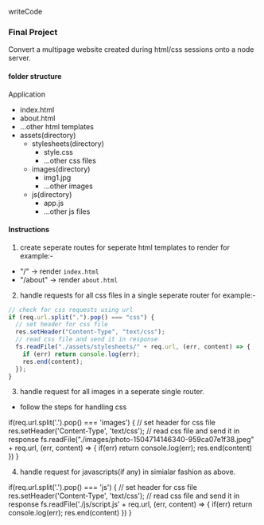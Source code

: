 writeCode

### Final Project

Convert a multipage website created during html/css sessions onto a node server.

#### folder structure

Application

- index.html
- about.html
- ...other html templates
- assets(directory)
  - stylesheets(directory)
    - style.css
    - ...other css files
  - images(directory)
    - img1.jpg
    - ...other images
  - js(directory)
    - app.js
    - ...other js files

#### Instructions

1. create seperate routes for seperate html templates to render
   for example:-

- "/" -> render `index.html`
- "/about" -> render `about.html`

2. handle requests for all css files in a single seperate router
   for example:-

```js
// check for css requests using url
if (req.url.split(".").pop() === "css") {
  // set header for css file
  res.setHeader("Content-Type", "text/css");
  // read css file and send it in response
  fs.readFile("./assets/stylesheets/" + req.url, (err, content) => {
    if (err) return console.log(err);
    res.end(content);
  });
}
```

3. handle request for all images in a seperate single router.

- follow the steps for handling css

if(req.url.split('.').pop() === 'images') {
// set header for css file
res.setHeader('Content-Type', 'text/css');
// read css file and send it in response
fs.readFile("./images/photo-1504714146340-959ca07e1f38.jpeg" + req.url, (err, content) => {
if(err) return console.log(err);
res.end(content)
})
}

4. handle request for javascripts(if any) in simialar fashion as above.

if(req.url.split('.').pop() === 'js') {
// set header for css file
res.setHeader('Content-Type', 'text/css');
// read css file and send it in response
fs.readFile('./js/script.js' + req.url, (err, content) => {
if(err) return console.log(err);
res.end(content)
})
}
